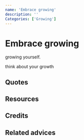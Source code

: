 ```yaml
---
name: 'Embrace growing'
description: ''
Categories: ['Growing']
---
```

# Embrace growing

growing yourself.

think about your growth

## Quotes

## Resources

## Credits

## Related advices

